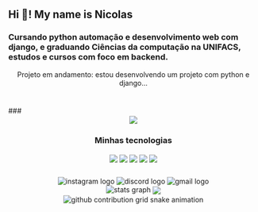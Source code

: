 <h2 align="left">Hi 👋! My name is Nicolas</h2>

<h3> Cursando python automação e desenvolvimento web com django, e graduando Ciências da computação na UNIFACS,
estudos e cursos com foco em backend.</h3>

<div align = "center">
</h3> Projeto em andamento: estou desenvolvendo um projeto com python e django...</h3>
</div>
<h1>   </h1>
### 
<div align = "center">
<img align="center" height="100" src ="https://media1.tenor.com/m/r-JwqANotxUAAAAC/gokudera-hayato-khr59.gif"/>



<div align = "center">
  <h3> Minhas tecnologias </h3>
<img align="center" height="50" src="https://img.icons8.com/?size=100&id=W3gfKnMhfM6h&format=png&color=000000"/>
<img align="center" height="50" src="https://img.icons8.com/?size=100&id=qV-JzWYl9dzP&format=png&color=000000"/>
<img align="center" height="50" src="https://img.icons8.com/?size=100&id=cyigUQkeuMUj&format=png&color=000000"/>
<img align="center" height="50" src="https://img.icons8.com/?size=100&id=e6uRfPIDgoXi&format=png&color=000000"/>
<img align="center" height="50" src="https://img.icons8.com/?size=100&id=20906&format=png&color=000000"/>

</div>


<div align="center">
  <h2>           </h2>
  <img src="https://img.shields.io/static/v1?message=Instagram&logo=instagram&label=&color=E4405F&logoColor=white&labelColor=&style=for-the-badge" height="35" alt="instagram logo"  />
  <img src="https://img.shields.io/static/v1?message=Discord&logo=discord&label=&color=7289DA&logoColor=white&labelColor=&style=for-the-badge" height="35" alt="discord logo"  />
  <img src="https://img.shields.io/static/v1?message=Gmail&logo=gmail&label=&color=D14836&logoColor=white&labelColor=&style=for-the-badge" height="35" alt="gmail logo"  />
</div>

<div align="center">
<img src="https://github-readme-stats.vercel.app/api?username=nicoladeveloper&hide_title=false&hide_rank=false&show_icons=true&include_all_commits=true&count_private=true&disable_animations=false&theme=dark&locale=en&hide_border=false" height="150" alt="stats graph"/>
<img align="center" height="300" src="https://media1.tenor.com/m/8w9y1h9waBsAAAAC/slayers-hyper-cd-slayers.gif"/>
</div>


<picture align="center">
  <source media="(prefers-color-scheme: dark)" srcset="https://raw.githubusercontent.com/nicoladeveloper/nicoladeveloper/output/github-contribution-grid-snake-dark.svg">
  <source media="(prefers-color-scheme: light)" srcset="https://raw.githubusercontent.com/nicoladeveloper/nicoladeveloper/output/github-contribution-grid-snake-dark.svg">
  <img align="center" alt="github contribution grid snake animation" src="https://raw.githubusercontent.com/nicoladeveloper/nicoladeveloper/output/github-contribution-grid-snake.svg">



###
